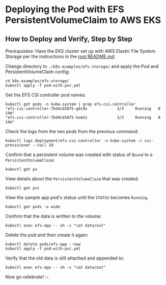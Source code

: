 
# Deploying the Pod with EFS PersistentVolumeClaim to AWS EKS

## How to Deploy and Verify, Step by Step

*Prerequisites:* Have the EKS cluster set up with AWS Elastic File System Storage per the instructions in
the [root README.md](../../README.md).

Change directory to `./k8s-examples/efs-storage/` and apply the Pod and PersistentVolumeClaim config:

    cd k8s-examples/efs-storage/
    kubectl apply -f pod-with-pvc.yml

Get the EFS CSI controller pod names:

    kubectl get pods -n kube-system | grep efs-csi-controller
    "efs-csi-controller-7bd4cb58f5-g4s9z             3/3     Running   0          14m"
    "efs-csi-controller-7bd4cb58f5-kxm2z             3/3     Running   0          14m"

Check the logs from the two pods from the previous command:

    kubectl logs deployment/efs-csi-controller -n kube-system -c csi-provisioner --tail 10

Confirm that a persistent volume was created with status of `Bound` to a `PersistentVolumeClaim`:

    kubectl get pv

View details about the `PersistentVolumeClaim` that was created:

    kubectl get pvc

View the sample app pod's status until the `STATUS` becomes `Running`.

    kubectl get pods -o wide

Confirm that the data is written to the volume:

    kubectl exec efs-app -- sh -c "cat data/out"

Delete the pod and then create it again:

    kubectl delete pods/efs-app --now
    kubectl apply -f pod-with-pvc.yml

Verify that the old data is still attached and appended to:

    kubectl exec efs-app -- sh -c "cat data/out"

Now go celebrate! :boom:
